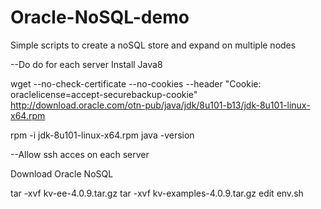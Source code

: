 # Oracle-NoSQL-demo
Simple scripts to create a noSQL store and expand on multiple nodes

--Do do for each server
Install Java8

wget --no-check-certificate --no-cookies --header "Cookie: oraclelicense=accept-securebackup-cookie" http://download.oracle.com/otn-pub/java/jdk/8u101-b13/jdk-8u101-linux-x64.rpm 

rpm -i jdk-8u101-linux-x64.rpm
java -version

--Allow ssh acces on each server

Download Oracle NoSQL

tar -xvf kv-ee-4.0.9.tar.gz
tar -xvf kv-examples-4.0.9.tar.gz
edit env.sh
